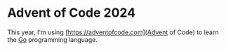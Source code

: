 # Advent of Code 2024

This year, I'm using [https://adventofcode.com](Advent of Code) to learn the [Go](https://go.dev) programming language.
